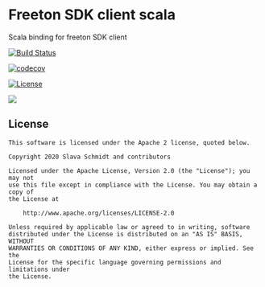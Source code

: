 # Freeton SDK client scala

Scala binding for freeton SDK client

[![Build Status](https://travis-ci.com/pablocanoh/Akka-HTTP.svg?branch=master)](https://travis-ci.com/pablocanoh/Akka-HTTP)

[![codecov](https://codecov.io/gh/pablocanoh/Akka-HTTP/branch/master/graph/badge.svg)](https://codecov.io/gh/pablocanoh/Akka-HTTP)

[![License](http://img.shields.io/:license-Apache%202-red.svg)](http://www.apache.org/licenses/LICENSE-2.0.txt)

[<img src="https://img.shields.io/maven-central/v/org.scoverage/sbt-scoverage.svg?label=latest%20release"/>](http://search.maven.org/#search%7Cga%7C1%7Ca%3A%22sbt-scoverage%22)



## License
```
This software is licensed under the Apache 2 license, quoted below.

Copyright 2020 Slava Schmidt and contributors

Licensed under the Apache License, Version 2.0 (the "License"); you may not
use this file except in compliance with the License. You may obtain a copy of
the License at

    http://www.apache.org/licenses/LICENSE-2.0

Unless required by applicable law or agreed to in writing, software
distributed under the License is distributed on an "AS IS" BASIS, WITHOUT
WARRANTIES OR CONDITIONS OF ANY KIND, either express or implied. See the
License for the specific language governing permissions and limitations under
the License.
```
